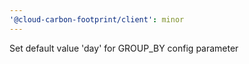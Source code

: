 ```yaml
---
'@cloud-carbon-footprint/client': minor
---
```


Set default value 'day' for GROUP_BY config parameter

